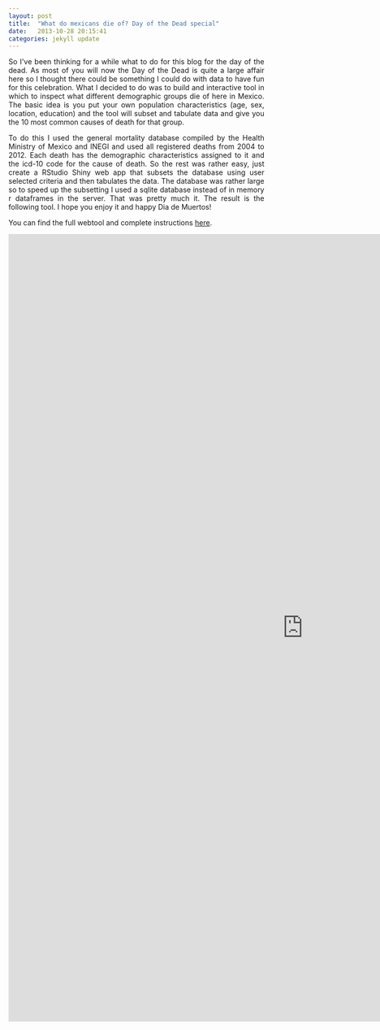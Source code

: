 ```yaml
---
layout: post
title:  "What do mexicans die of? Day of the Dead special"
date:   2013-10-28 20:15:41
categories: jekyll update
---
```


<p align="justify"> So I've been thinking for a while what to do for this blog for the day of the dead. As most of you will now the Day of the Dead is quite a large affair here so I thought there could be something I could do with data to have fun for this celebration. What I decided to do was to build and interactive tool in which to inspect what different demographic groups die of here in Mexico. The basic idea is you put your own population characteristics (age, sex, location, education) and the tool will subset and tabulate data and give you the 10 most common causes of death for that group.</p>

<!-- more -->


<p align="justify"> To do this I used the general mortality database compiled by the Health Ministry of Mexico and INEGI and used all registered deaths from 2004 to 2012. Each death has the demographic characteristics assigned to it and the icd-10 code for the cause of death. So the rest was rather easy, just create a RStudio Shiny web app that subsets the database using user selected criteria and then tabulates the data. The database was rather large so to speed up the subsetting I used a sqlite database instead of in memory r dataframes in the server. That was pretty much it. The result is the following tool. I hope you enjoy it and happy Dia de Muertos!</p>

You can find the full webtool and complete instructions <a href="http://www.eduardoclark.github.io/DiaDeMuertos" target="_blank">here</a>.

<iframe src="http://www.eduardoclark.github.io/DiaDeMuertos" id='aire' width="1160" height="1550" frameBorder="0" name="calc-aire" >></iframe>




